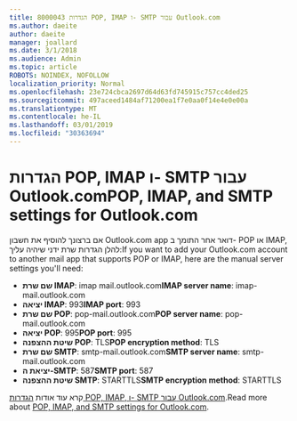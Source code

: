```yaml
---
title: 8000043 הגדרות POP, IMAP ו- SMTP עבור Outlook.com
ms.author: daeite
author: daeite
manager: joallard
ms.date: 3/1/2018
ms.audience: Admin
ms.topic: article
ROBOTS: NOINDEX, NOFOLLOW
localization_priority: Normal
ms.openlocfilehash: 23e724cbca2697d64d63fd745915c757cc4ded25
ms.sourcegitcommit: 497aceed1484af71200ea1f7e0aa0f14e4e0e00a
ms.translationtype: MT
ms.contentlocale: he-IL
ms.lasthandoff: 03/01/2019
ms.locfileid: "30363694"
---
```

# <a name="pop-imap-and-smtp-settings-for-outlookcom"></a><span data-ttu-id="7dfd3-102">הגדרות POP, IMAP ו- SMTP עבור Outlook.com</span><span class="sxs-lookup"><span data-stu-id="7dfd3-102">POP, IMAP, and SMTP settings for Outlook.com</span></span>

<span data-ttu-id="7dfd3-103">אם ברצונך להוסיף את חשבון Outlook.com app דואר אחר התומך ב- POP או IMAP, להלן הגדרות שרת ידני שיהיה עליך:</span><span class="sxs-lookup"><span data-stu-id="7dfd3-103">If you want to add your Outlook.com account to another mail app that supports POP or IMAP, here are the manual server settings you'll need:</span></span>

- <span data-ttu-id="7dfd3-104">**שם שרת IMAP**: imap mail.outlook.com</span><span class="sxs-lookup"><span data-stu-id="7dfd3-104">**IMAP server name**: imap-mail.outlook.com</span></span>
- <span data-ttu-id="7dfd3-105">**יציאה IMAP**: 993</span><span class="sxs-lookup"><span data-stu-id="7dfd3-105">**IMAP port**: 993</span></span>
- <span data-ttu-id="7dfd3-106">**שם שרת POP**: pop-mail.outlook.com</span><span class="sxs-lookup"><span data-stu-id="7dfd3-106">**POP server name**: pop-mail.outlook.com</span></span>
- <span data-ttu-id="7dfd3-107">**יציאה POP**: 995</span><span class="sxs-lookup"><span data-stu-id="7dfd3-107">**POP port**: 995</span></span>
- <span data-ttu-id="7dfd3-108">**שיטת ההצפנה POP**: TLS</span><span class="sxs-lookup"><span data-stu-id="7dfd3-108">**POP encryption method**: TLS</span></span>
- <span data-ttu-id="7dfd3-109">**שם שרת SMTP**: smtp-mail.outlook.com</span><span class="sxs-lookup"><span data-stu-id="7dfd3-109">**SMTP server name**: smtp-mail.outlook.com</span></span>
- <span data-ttu-id="7dfd3-110">**יציאת ה-SMTP**: 587</span><span class="sxs-lookup"><span data-stu-id="7dfd3-110">**SMTP port**: 587</span></span>
- <span data-ttu-id="7dfd3-111">**שיטת ההצפנה SMTP**: STARTTLS</span><span class="sxs-lookup"><span data-stu-id="7dfd3-111">**SMTP encryption method**: STARTTLS</span></span>

<span data-ttu-id="7dfd3-112">קרא עוד אודות [הגדרות POP, IMAP, ו- SMTP עבור Outlook.com](https://go.microsoft.com/fwlink/p/?linkid=2001402&clcid=0x409).</span><span class="sxs-lookup"><span data-stu-id="7dfd3-112">Read more about [POP, IMAP, and SMTP settings for Outlook.com](https://go.microsoft.com/fwlink/p/?linkid=2001402&clcid=0x409).</span></span>